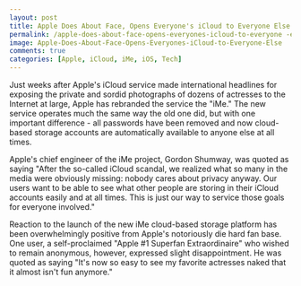```yaml
---
layout: post
title: Apple Does About Face, Opens Everyone's iCloud to Everyone Else
permalink: /apple-does-about-face-opens-everyones-icloud-to-everyone -else/
image: Apple-Does-About-Face-Opens-Everyones-iCloud-to-Everyone-Else
comments: true
categories: [Apple, iCloud, iMe, iOS, Tech]
---
```

Just weeks after Apple's iCloud service made international headlines for exposing the private and sordid photographs of dozens of actresses to the Internet at large, Apple has rebranded the service the "iMe." The new service operates much the same way the old one did, but with one important difference - all passwords have been removed and now cloud-based storage accounts are automatically available to anyone else at all times.

Apple's chief engineer of the iMe project, Gordon Shumway, was quoted as saying "After the so-called iCloud scandal, we realized what so many in the media were obviously missing: nobody cares about privacy anyway. Our users want to be able to see what other people are storing in their iCloud accounts easily and at all times. This is just our way to service those goals for everyone involved."

Reaction to the launch of the new iMe cloud-based storage platform has been overwhelmingly positive from Apple's notoriously die hard fan base. One user, a self-proclaimed "Apple #1 Superfan Extraordinaire" who wished to remain anonymous, however, expressed slight disappointment. He was quoted as saying "It's now so easy to see my favorite actresses naked that it almost isn't fun anymore."

